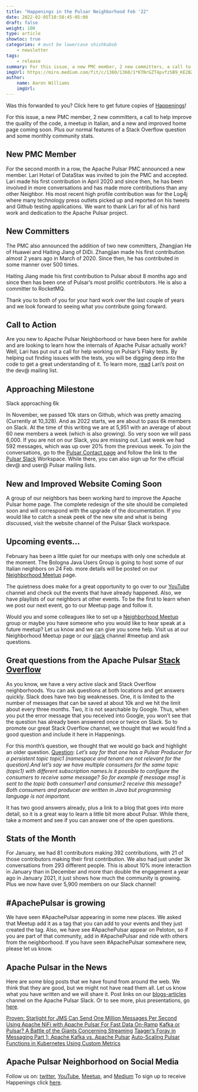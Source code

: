 ```yaml
---
title: "Happenings in the Pulsar Neighborhood Feb '22"
date: 2022-02-05T10:58:45-05:00
draft: false
weight: 100
type: article
showtoc: true
categories: # must be lowercase shishkabob
    - newsletter
tags:
    - release
summary: For this issue, a new PMC member, 2 new committers, a call to help improve the quality of the code, a meetup in Italian, and a new and improved home page coming soon. Plus our normal features of a Stack Overflow question and some monthly community stats.
imgUrl: https://miro.medium.com/fit/c/1360/1360/1*KTNrGZT4pvfz5B9_KE2BZg.png
author:
    name: Aaron Williams
    imgUrl: 
---
```


Was this forwarded to you? Click here to get future copies of [Happenings](https://lp.constantcontactpages.com/su/8nAlVKo/APNeighborhood)!

For this issue, a new PMC member, 2 new committers, a call to help improve the quality of the code, a meetup in Italian, and a new and improved home page coming soon. Plus our normal features of a Stack Overflow question and some monthly community stats.

## **New PMC Member**
For the second month in a row, the Apache Pulsar PMC announced a new member. Lari Hotari of DataStax was invited to join the PMC and accepted. Lari made his first contribution in April 2020 and since then, he has been involved in more conversations and has made more contributions than any other Neighbor. His most recent high profile contribution was for the Log4j where many technology press outlets picked up and reported on his tweets and Github testing applications. We want to thank Lari for all of his hard work and dedication to the Apache Pulsar project.

## **New Committers**
The PMC also announced the addition of two new committers, Zhangjian He of Huawei and Haiting Jiang of DiDi.
Zhangjian made his first contribution almost 2 years ago in March of 2020. Since then, he has contributed in some manner over 500 times.

Haiting Jiang made his first contribution to Pulsar about 8 months ago and since then has been one of Pulsar’s most prolific contributors. He is also a committer to RocketMQ.

Thank you to both of you for your hard work over the last couple of years and we look forward to seeing what you contribute going forward.

## **Call to Action**
Are you new to Apache Pulsar Neighborhood or have been here for awhile and are looking to learn how the internals of Apache Pulsar actually work? Well, Lari has put out a call for help working on Pulsar’s Flaky tests. By helping out finding issues with the tests, you will be digging deep into the code to get a great understanding of it. To learn more, [read](https://lists.apache.org/thread/25wf94k2gqxlb0rn7rrtsh03h7z6zlj0) Lari’s post on the dev@ mailing list.

## **Approaching Milestone**
Slack approaching 6k

In November, we passed 10k stars on Github, which was pretty amazing (Currently at 10,328). And as 2022 starts, we are about to pass 6k members on Slack. At the time of this writing we are at 5,951 with an average of about 60 new members a week (which is also growing). So very soon we will pass 6,000. If you are not on our Slack, you are missing out. Last week we had 592 messages, which was up over 20% from the previous week. To join the conversations, go to the [Pulsar Contact page](https://pulsar.apache.org/en/contact/) and follow the link to the [Pulsar Slack](http://apache-pulsar.slack.com/) Workspace. While there, you can also sign up for the official dev@ and user@ Pulsar mailing lists.

## **New and Improved Website Coming Soon**
A group of our neighbors has been working hard to improve the Apache Pulsar home page. The complete redesign of the site should be completed soon and will correspond with the upgrade of the documentation. If you would like to catch a sneak peek of the new site and what is being discussed, visit the website channel of the Pulsar Slack workspace.

## **Upcoming events…**
February has been a little quiet for our meetups with only one schedule at the moment. The Bologna Java Users Group is going to host some of our Italian neighbors on 24 Feb. more details will be posted on our [Neighborhood Meetup](https://www.meetup.com/pro/apache-pulsar-neighborhood) page.

The quietness does make for a great opportunity to go over to our [YouTube](https://www.youtube.com/apachepulsarneighborhood) channel and check out the events that have already happened. Also, we have playlists of our neighbors at other events. To be the first to learn when we post our next event, go to our Meetup page and follow it.

Would you and some colleagues like to set up a [Neighborhood Meetup](https://www.meetup.com/pro/apache-pulsar-neighborhood) group or maybe you have someone who you would like to hear speak at a future meetup? Let us know and we can give you some help. Visit us at our Neighborhood Meetup page or our [slack](https://pulsar.apache.org/en/contact/) channel #meetup and ask questions.

## **Great questions from the Apache Pulsar [Stack Overflow](https://stackoverflow.com/questions/tagged/apache-pulsar?tab=Newest)**
As you know, we have a very active slack and Stack Overflow neighborhoods. You can ask questions at both locations and get answers quickly. Slack does have two big weaknesses. One, it is limited to the number of messages that can be saved at about 10k and we hit the limit about every three months. Two, it is not searchable by Google. Thus, when you put the error message that you received into Google, you won’t see that the question has already been answered once or twice on Slack. So to promote our great Stack Overflow channel, we thought that we would find a good question and include it here in Happenings.

For this month’s question, we thought that we would go back and highlight an older question. 
[Question](https://stackoverflow.com/questions/60061018/is-it-possible-for-multiple-consumers-to-consume-same-message-on-a-pulsar-topicpulsar-compression-decompression-cycle): _Let’s say for that one has a Pulsar Producer for a persistent topic topic1 (namespace and tenant are not relevant for the question).And let’s say we have multiple consumers for the same topic (topic1) with different subscription names.Is it possible to configure the consumers to receive same message? So for example if message msg1 is sent to the topic both consumer1 and consumer2 receive this message? Both consumers and producer are written in Java but programming language is not important._

It has two good answers already, plus a link to a blog that goes into more detail, so it is a great way to learn a little bit more about Pulsar. While there, take a moment and see if you can answer one of the open questions.

## **Stats of the Month**
For January, we had 81 contributors making 392 contributions, with 21 of those contributors making their first contribution. We also had just under 3k conversations from 293 different people. This is about 10% more interaction in January than in December and more than double the engagement a year ago in January 2021, it just shows how much the community is growing. Plus we now have over 5,900 members on our Slack channel!

## **#ApachePulsar is growing**
We have seen #ApachePulsar appearing in some new places. We asked that Meetup add it as a tag that you can add to your events and they just created the tag. Also, we have see #ApachePulsar appear on Peloton, so if you are part of that community, add in #ApachePulsar and ride with others from the neighborhood. If you have seen #ApachePulsar somewhere new, please let us know.

## **Apache Pulsar in the News**
Here are some blog posts that we have found from around the web. We think that they are good, but we might not have read them all. Let us know what you have written and we will share it. Post links on our [blogs-articles](https://apache-pulsar.slack.com/archives/C02CUPZ2KMZ) channel on the Apache Pulsar Slack. Or to see more, plus presentations, go [here](https://pulsar.apache.org/en/resources/).

[Proven: Starlight for JMS Can Send One Million Messages Per Second](https://medium.com/building-the-open-data-stack/proven-starlight-for-jms-can-send-one-million-messages-per-second-478af2f5a929)
[Using Apache NiFi with Apache Pulsar For Fast Data On-Ramp](https://medium.com/@tspann/using-apache-nifi-with-apache-pulsar-for-fast-data-on-ramp-1e33dc42b44c)
[Kafka or Pulsar? A Battle of the Giants Concerning Streaming](https://insideanalysis.com/article/kafka-or-pulsar-a-battle-of-the-giants-concerning-streaming/)
[Taager’s Foray in Messaging Part 1; Apache Kafka vs. Apache Pulsar](https://medium.com/taager-tech-blog/taagers-foray-in-messaging-part-1-apache-kafka-vs-apache-pulsar-7d920e2db10c)
[Auto-Scaling Pulsar Functions in Kubernetes Using Custom Metrics](https://streamnative.io/blog/engineering/2022-01-19-auto-scaling-pulsar-functions-in-kubernetes-using-custom-metrics/)

## **Apache Pulsar Neighborhood on Social Media**
Follow us on: [twitter](https://twitter.com/pulsar_neighbor), [YouTube](https://www.youtube.com/apachepulsarneighborhood), [Meetup](https://www.meetup.com/pro/apache-pulsar-neighborhood), and [Medium](https://medium.com/apache-pulsar-neighborhood)
To sign up to receive Happenings click [here](https://lp.constantcontactpages.com/su/8nAlVKo/APNeighborhood).

